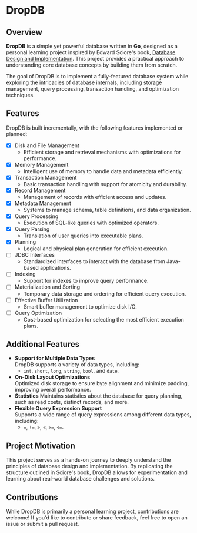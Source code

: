 # DropDB

## Overview
**DropDB** is a simple yet powerful database written in **Go**, designed as a personal learning project inspired by Edward Sciore's book, [Database Design and Implementation](https://link.springer.com/book/10.1007/978-3-030-33836-7). This project provides a practical approach to understanding core database concepts by building them from scratch.

The goal of DropDB is to implement a fully-featured database system while exploring the intricacies of database internals, including storage management, query processing, transaction handling, and optimization techniques.

## Features
DropDB is built incrementally, with the following features implemented or planned:


- [x] Disk and File Management  
  - Efficient storage and retrieval mechanisms with optimizations for performance.
- [x] Memory Management  
  - Intelligent use of memory to handle data and metadata efficiently.
- [x] Transaction Management  
  - Basic transaction handling with support for atomicity and durability.
- [x] Record Management  
  - Management of records with efficient access and updates.
- [x] Metadata Management  
  - Systems to manage schema, table definitions, and data organization.
- [x] Query Processing  
  - Execution of SQL-like queries with optimized operators.
- [x] Query Parsing  
  - Translation of user queries into executable plans.
- [x] Planning  
  - Logical and physical plan generation for efficient execution.
- [ ] JDBC Interfaces  
  - Standardized interfaces to interact with the database from Java-based applications.
- [ ] Indexing  
  - Support for indexes to improve query performance.
- [ ] Materialization and Sorting  
  - Temporary data storage and ordering for efficient query execution.
- [ ] Effective Buffer Utilization  
  - Smart buffer management to optimize disk I/O.
- [ ] Query Optimization  
  - Cost-based optimization for selecting the most efficient execution plans.

## Additional Features
- **Support for Multiple Data Types**  
  DropDB supports a variety of data types, including:
    - `int`, `short`, `long`, `string`, `bool`, and `date`.
- **On-Disk Layout Optimizations**  
  Optimized disk storage to ensure byte alignment and minimize padding, improving overall performance.
- **Statistics**
  Maintains statistics about the database for query planning, such as read costs, distinct records, and more.
- **Flexible Query Expression Support**  
  Supports a wide range of query expressions among different data types, including:
    - `=`, `!=`, `>`, `<`, `>=`, `<=`.

## Project Motivation
This project serves as a hands-on journey to deeply understand the principles of database design and implementation. By replicating the structure outlined in Sciore's book, DropDB allows for experimentation and learning about real-world database challenges and solutions.

## Contributions
While DropDB is primarily a personal learning project, contributions are welcome! If you'd like to contribute or share feedback, feel free to open an issue or submit a pull request.
